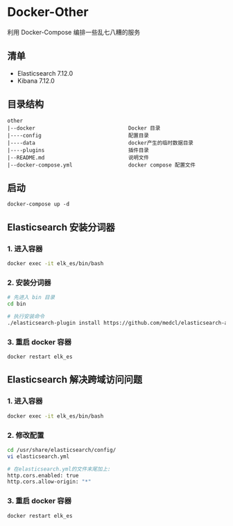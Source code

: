 # Docker-Other

利用 Docker-Compose 编排一些乱七八糟的服务

## 清单

- Elasticsearch 7.12.0
- Kibana 7.12.0

## 目录结构

```
other
|--docker                              Docker 目录
|----config                            配置目录
|----data                              docker产生的临时数据目录
|----plugins                           插件目录
|--README.md                           说明文件
|--docker-compose.yml                  docker compose 配置文件
```

## 启动

```shell
docker-compose up -d
```

## Elasticsearch 安装分词器

### 1. 进入容器

```bash
docker exec -it elk_es/bin/bash
```

### 2. 安装分词器

```bash
# 先进入 bin 目录
cd bin

# 执行安装命令
./elasticsearch-plugin install https://github.com/medcl/elasticsearch-analysis-ik/releases/download/v7.12.0/elasticsearch-analysis-ik-7.12.0.zip
```

### 3. 重启 docker 容器

```shell
docker restart elk_es
```

## Elasticsearch 解决跨域访问问题

### 1. 进入容器

```bash
docker exec -it elk_es/bin/bash
```

### 2. 修改配置

```bash
cd /usr/share/elasticsearch/config/
vi elasticsearch.yml

# 在elasticsearch.yml的文件末尾加上:
http.cors.enabled: true
http.cors.allow-origin: "*"
```

### 3. 重启 docker 容器

```shell
docker restart elk_es
```
